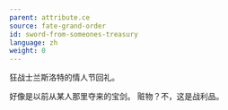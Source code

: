 ```yaml
---
parent: attribute.ce
source: fate-grand-order
id: sword-from-someones-treasury
language: zh
weight: 0
---
```


狂战士兰斯洛特的情人节回礼。

好像是以前从某人那里夺来的宝剑。
赃物？不，这是战利品。
